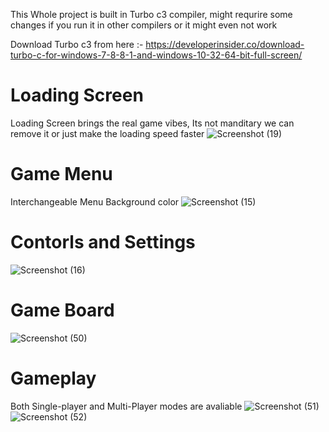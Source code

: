 This Whole project is built in Turbo c3 compiler, might requrire some changes if you run it in other compilers or it might even not work

Download Turbo c3 from here :- https://developerinsider.co/download-turbo-c-for-windows-7-8-8-1-and-windows-10-32-64-bit-full-screen/

# Loading Screen 
Loading Screen brings the real game vibes, Its not manditary we can remove it or just make the loading speed faster
![Screenshot (19)](https://user-images.githubusercontent.com/122479676/222082298-82e5ed4d-f67c-4eb2-9130-a157ca6bf64d.png)

# Game Menu
Interchangeable Menu Background color
![Screenshot (15)](https://user-images.githubusercontent.com/122479676/222083225-0e4434df-dad7-4c98-8d59-61eb6c74ad14.png)

# Contorls and Settings
![Screenshot (16)](https://user-images.githubusercontent.com/122479676/222082382-e965659f-cd85-420f-9a10-e98bb260f2af.png)

# Game Board
![Screenshot (50)](https://user-images.githubusercontent.com/122479676/230757664-6c80a4d5-7b14-4154-b292-95ce0b4590b2.png)

# Gameplay
Both Single-player and Multi-Player modes are avaliable
![Screenshot (51)](https://user-images.githubusercontent.com/122479676/230757675-119383ec-fd62-4066-b5ab-f9b1baf23db6.png)
![Screenshot (52)](https://user-images.githubusercontent.com/122479676/230757683-40942d94-d05a-48b3-9222-86e72fb4ec2a.png)
